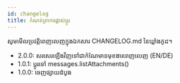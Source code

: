 ```yaml
---
id: changelog
title: កំណត់ត្រាការផ្លាស់ប្ដូរ
---
```


សូមមើលប្រវត្តិពេញលេញក្នុងឯកសារ CHANGELOG.md នៃឃ្លាំងកូដ។

- 2.0.0: សរសេរឡើងវិញទៅជាកំណែមានមុខងារពេញលេញ (EN/DE)
- 1.0.1: ប្ដូរទៅ messages.listAttachments()
- 1.0.0: ចេញផ្សាយដំបូង
